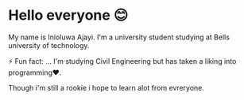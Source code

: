 
<h1>Hello everyone 😊</h1>
My name is Inioluwa Ajayi. I'm a university student studying at Bells university of technology. <p>⚡ Fun fact: ... I'm studying Civil Engineering but has taken a liking into programming❤️.</p>
<p>Though i'm still a rookie i hope to learn alot from evreryone.</p> 
